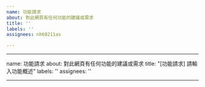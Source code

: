 ```yaml
---
name: 功能請求
about: 對此網頁有任何功能的建議或需求
title: ''
labels: ''
assignees: nh60211as

---
```


---
name: 功能請求
about: 對此網頁有任何功能的建議或需求
title: "[功能請求] 請輸入功能概述"
labels: ''
assignees: ''

---

<!--
請輸入對此網頁任何功能的建議或需求
-->
